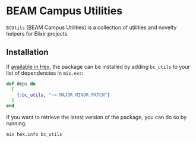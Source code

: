 # BEAM Campus Utilities

`BCUtils` (BEAM Campus Utilities) is a collection of utilities and novelty helpers for Elixir projects.

## Installation

If [available in Hex](https://hex.pm/docs/publish), the package can be installed
by adding `bc_utils` to your list of dependencies in `mix.exs`:

```elixir
def deps do
  [
    {:bc_utils, "~> MAJOR.MINOR.PATCH"}
  ]
end
```

If you want to retrieve the latest version of the package, you can do so by running:

```bash
mix hex.info bc_utils
```
